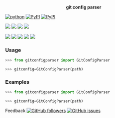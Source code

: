 <!--
README generated with readmemako.py (github.com/russianidiot/readme-mako.py) and .README dotfiles (github.com/russianidiot-dotfiles/.README)
-->
<p align="center">
    <b>git config parser</b>
</p>

[![python](https://img.shields.io/badge/Language-Python-blue.svg?style=plastic)]()
[![PyPI](https://img.shields.io/pypi/pyversions/gitconfigparser.svg)](https://pypi.python.org/pypi/gitconfigparser)
[![PyPI](https://img.shields.io/pypi/v/gitconfigparser.svg)](https://pypi.python.org/pypi/gitconfigparser)
<!-- line break -->
[![](https://codeclimate.com/github/russianidiot/GitConfigParser.py/badges/gpa.svg)](https://codeclimate.com/github/russianidiot/GitConfigParser.py)
[![](https://landscape.io/github/russianidiot/GitConfigParser.py/master/landscape.svg?style=flat)](https://landscape.io/github/russianidiot/GitConfigParser.py)
[![](https://scrutinizer-ci.com/g/russianidiot/GitConfigParser.py/badges/quality-score.png?b=master)](https://scrutinizer-ci.com/g/russianidiot/GitConfigParser.py/)
[![](https://api.codacy.com/project/badge/Grade/433ef4a0a9e94145bf79a7229b365d38)](https://www.codacy.com/app/russianidiot/GitConfigParser.py)
<!-- line break -->
[![](https://api.shippable.com/projects/5759cb1c2a8192902e231b34/badge?branch=master)](https://app.shippable.com/projects/5759cb1c2a8192902e231b34)
[![](https://app.wercker.com/status/dd698593e2e8e272620bad14889748da/s/master)](https://app.wercker.com/russianidiot/GitConfigParser.py)
[![](https://scrutinizer-ci.com/g/russianidiot/GitConfigParser.py/badges/build.png?b=master)](https://scrutinizer-ci.com/g/russianidiot/GitConfigParser.py/)
[![](https://semaphoreci.com/api/v1/russianidiot/GitConfigParser-py/branches/master/badge.svg)](https://semaphoreci.com/russianidiot/gitconfigparser-py)
[![](https://api.travis-ci.org/russianidiot/GitConfigParser.py.svg)](https://travis-ci.org/russianidiot/GitConfigParser.py)


### Usage

```python
>>> from gitconfigparser import GitConfigParser

>>> gitconfig=GitConfigParser(path)
```

### Examples

```python
>>> from gitconfigparser import GitConfigParser

>>> gitconfig=GitConfigParser(path)
```

Feedback
[![GitHub followers](https://img.shields.io/github/followers/russianidiot.svg?style=social&label=Follow)](https://github.com/russianidiot)
[![GitHub issues](https://img.shields.io/github/issues/russianidiot/GitConfigParser.py.svg)](https://github.com/russianidiot/GitConfigParser.py/issues)
